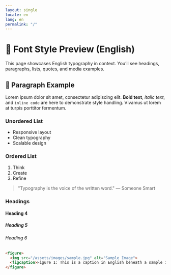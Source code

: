 ```yaml
---
layout: single
locale: en
lang: en
permalink: "/"
---
```


# 📝 Font Style Preview (English)

This page showcases English typography in context. You’ll see headings, paragraphs, lists, quotes, and media examples.

## 📖 Paragraph Example

Lorem ipsum dolor sit amet, consectetur adipiscing elit. **Bold text**, _italic text_, and `inline code` are here to demonstrate style handling. Vivamus ut lorem at turpis porttitor fermentum.

### Unordered List
- Responsive layout
- Clean typography
- Scalable design

### Ordered List
1. Think
2. Create
3. Refine

> "Typography is the voice of the written word." — Someone Smart

### Headings
#### Heading 4
##### Heading 5
###### Heading 6

```html
<figure>
  <img src="/assets/images/sample.jpg" alt="Sample Image">
  <figcaption>Figure 1: This is a caption in English beneath a sample image.</figcaption>
</figure>